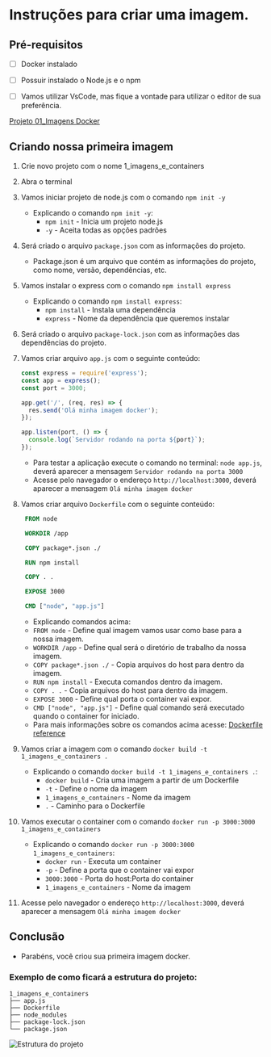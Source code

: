 # Instruções para criar uma imagem.

## Pré-requisitos

- [ ] Docker instalado
- [ ] Possuir instalado o Node.js e o npm 
- [ ] Vamos utilizar VsCode, mas fique a vontade para utilizar o editor de sua preferência.


[Projeto 01_Imagens Docker](..//Projetos%20do%20curso/01_Imagens%20Docker)

## Criando nossa primeira imagem

1. Crie novo projeto com o nome 1_imagens_e_containers
2. Abra o terminal
3. Vamos iniciar projeto de node.js com o comando `npm init -y` 
   -  Explicando o comando `npm init -y`:
       - `npm init` - Inicia um projeto node.js
       - `-y` - Aceita todas as opções padrões
4. Será criado o arquivo `package.json` com as informações do projeto.
   - Package.json é um arquivo que contém as informações do projeto, como nome, versão, dependências, etc.
5. Vamos instalar o express com o comando `npm install express`
   - Explicando o comando `npm install express`:
     - `npm install` - Instala uma dependência
     - `express` - Nome da dependência que queremos instalar
6. Será criado o arquivo `package-lock.json` com as informações das dependências do projeto.
7. Vamos criar arquivo `app.js` com o seguinte conteúdo:
   ```javascript
   const express = require('express');
   const app = express();
   const port = 3000;
   
   app.get('/', (req, res) => {
     res.send('Olá minha imagem docker');
   });
   
   app.listen(port, () => {
     console.log(`Servidor rodando na porta ${port}`);
   });
   ```
   - Para testar a aplicação execute o comando no terminal: `node app.js`, deverá aparecer a mensagem `Servidor rodando na porta 3000`
   - Acesse pelo navegador o endereço `http://localhost:3000`, deverá aparecer a mensagem `Olá minha imagem docker`

8. Vamos criar arquivo `Dockerfile` com o seguinte conteúdo:
   ```dockerfile
    FROM node 

    WORKDIR /app 

    COPY package*.json ./ 

    RUN npm install 

    COPY . .

    EXPOSE 3000 

    CMD ["node", "app.js"]
    ```
    - Explicando comandos acima:
    - `FROM node` - Define qual imagem vamos usar como base para a nossa imagem.
    - `WORKDIR /app` - Define qual será o diretório de trabalho da nossa imagem.
    - `COPY package*.json ./` - Copia arquivos do host para dentro da imagem.
    - `RUN npm install` - Executa comandos dentro da imagem.
    - `COPY . .` - Copia arquivos do host para dentro da imagem.
    - `EXPOSE 3000` - Define qual porta o container vai expor.
    - `CMD ["node", "app.js"]` - Define qual comando será executado quando o container for iniciado. 
    -  Para mais informações sobre os comandos acima acesse: [Dockerfile reference](https://docs.docker.com/engine/reference/builder/)
9. Vamos criar a imagem com o comando `docker build -t 1_imagens_e_containers .`
   - Explicando o comando `docker build -t 1_imagens_e_containers .`:
     - `docker build` - Cria uma imagem a partir de um Dockerfile
     - `-t` - Define o nome da imagem
     - `1_imagens_e_containers` - Nome da imagem
     - `.` - Caminho para o Dockerfile
10. Vamos executar o container com o comando `docker run -p 3000:3000 1_imagens_e_containers`
    - Explicando o comando `docker run -p 3000:3000 1_imagens_e_containers`:
      - `docker run` - Executa um container
      - `-p` - Define a porta que o container vai expor
      - `3000:3000` - Porta do host:Porta do container
      - `1_imagens_e_containers` - Nome da imagem
11. Acesse pelo navegador o endereço `http://localhost:3000`, deverá aparecer a mensagem `Olá minha imagem docker`

## Conclusão

- Parabéns, você criou sua primeira imagem docker.




### Exemplo de como ficará a estrutura do projeto:
```
1_imagens_e_containers
├── app.js
├── Dockerfile
├── node_modules
├── package-lock.json
└── package.json
```
![Estrutura do projeto](../Imagens/3%20-%20Criando%20Imagens%20e%20Avançando%20Em%20Containers//Criando_primeira_imagem.jpg)

